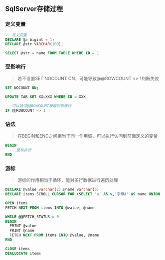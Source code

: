 ## SqlServer存储过程

### 定义变量

```sql
-- 定义变量
DECLARE @a bigint = 1;
DECLARE @str VARCHAR(100);

SELECT @str = name FROM TABLE WHERE ID = 1
```

### 受影响行

> 若不设置SET NOCOUNT ON，可能导致@@ROWCOUNT <> 1判断失败

```sql
SET NOCOUNT ON;

UPDATE TAB SET XX=XXX WHERE ID = XXX

-- 可以通过@@ROWCOUNT获取到影像行
IF @@ROWCOUNT <> 1
```

### 语法

> 在BEGIN和END之间相当于同一作用域，可以执行访问到前面定义的变量

```sql
BEGIN
  -- 整块执行
END
```

### 游标

> 游标的作用相当于循环，能对多行数据进行遍历处理

```sql
DECLARE @value varchar(2),@name varchar(5)
DECLARE items SCROLL CURSOR FOR (SELECT 'a' AS v,'字母A' AS name UNION SELECT 'b' AS v,'字母B' AS name UNION SELECT 'c' AS v,'字母C' AS name)

OPEN items  
FETCH NEXT FROM items INTO @value, @name

WHILE @@FETCH_STATUS = 0  
BEGIN  
  PRINT @value
  PRINT @name
  FETCH NEXT FROM items INTO @value, @name
END

CLOSE items  
DEALLOCATE items
```
